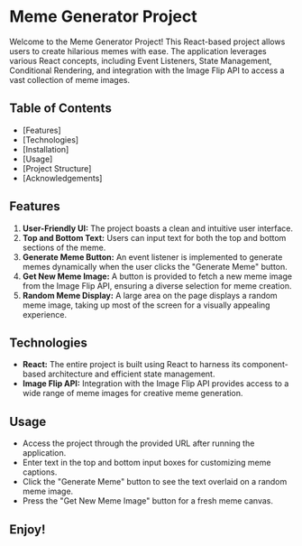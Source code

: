 # Meme Generator Project

Welcome to the Meme Generator Project! This React-based project allows users to create hilarious memes with ease. The application leverages various React concepts, including Event Listeners, State Management, Conditional Rendering, and integration with the Image Flip API to access a vast collection of meme images.

## Table of Contents
- [Features]
- [Technologies]
- [Installation]
- [Usage]
- [Project Structure]
- [Acknowledgements]

## Features

1. **User-Friendly UI:** The project boasts a clean and intuitive user interface.
2. **Top and Bottom Text:** Users can input text for both the top and bottom sections of the meme.
3. **Generate Meme Button:** An event listener is implemented to generate memes dynamically when the user clicks the "Generate Meme" button.
4. **Get New Meme Image:** A button is provided to fetch a new meme image from the Image Flip API, ensuring a diverse selection for meme creation.
5. **Random Meme Display:** A large area on the page displays a random meme image, taking up most of the screen for a visually appealing experience.

## Technologies

- **React:** The entire project is built using React to harness its component-based architecture and efficient state management.
- **Image Flip API:** Integration with the Image Flip API provides access to a wide range of meme images for creative meme generation.


## Usage
- Access the project through the provided URL after running the application.
- Enter text in the top and bottom input boxes for customizing meme captions.
- Click the "Generate Meme" button to see the text overlaid on a random meme image.
- Press the "Get New Meme Image" button for a fresh meme canvas.

## Enjoy!

